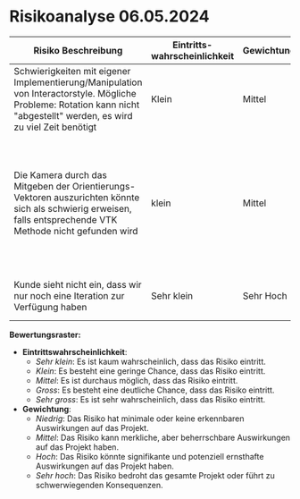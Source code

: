 # Risikoanalyse 06.05.2024

| Risiko Beschreibung                                                                                                                                                     | Eintritts-wahrscheinlichkeit | Gewichtung | Gegenmassnahme                                                                                                                                                                       |
| ----------------------------------------------------------------------------------------------------------------------------------------------------------------------- | ---------------------------- | ---------- | ------------------------------------------------------------------------------------------------------------------------------------------------------------------------------------ |
| Schwierigkeiten mit eigener Implementierung/Manipulation von Interactorstyle. Mögliche Probleme: Rotation kann nicht "abgestellt" werden, es wird zu viel Zeit benötigt | Klein                        | Mittel     | Tipps von Kunde einholen, besprechen ob dies vernachlässigt werden kann                                                                                                              |
| Die Kamera durch das Mitgeben der Orientierungs-Vektoren auszurichten könnte sich als schwierig erweisen, falls entsprechende VTK Methode nicht gefunden wird           | klein                       | Mittel     | Krisenmeeting bei dem das ganze Team nach einer entsprechenden Methode oder einer anderen Möglichkeit sucht, um die Kamera auszurichten. Notfalllösung: Waldo nach einem Tipp fragen |
| Kunde sieht nicht ein, dass wir nur noch eine Iteration zur Verfügung haben                                                                                             | Sehr klein                   | Sehr Hoch    | Kompromiss mit Kunde finden, Dominik und Lena um Rat fragen                                                                                                                          |

**Bewertungsraster:**

- **Eintrittswahrscheinlichkeit**:
  - _Sehr klein_: Es ist kaum wahrscheinlich, dass das Risiko eintritt.
  - _Klein_: Es besteht eine geringe Chance, dass das Risiko eintritt.
  - _Mittel_: Es ist durchaus möglich, dass das Risiko eintritt.
  - _Gross_: Es besteht eine deutliche Chance, dass das Risiko eintritt.
  - _Sehr gross_: Es ist sehr wahrscheinlich, dass das Risiko eintritt.
- **Gewichtung**:
  - _Niedrig_: Das Risiko hat minimale oder keine erkennbaren Auswirkungen auf das Projekt.
  - _Mittel_: Das Risiko kann merkliche, aber beherrschbare Auswirkungen auf das Projekt haben.
  - _Hoch_: Das Risiko könnte signifikante und potenziell ernsthafte Auswirkungen auf das Projekt haben.
  - _Sehr hoch_: Das Risiko bedroht das gesamte Projekt oder führt zu schwerwiegenden Konsequenzen.
